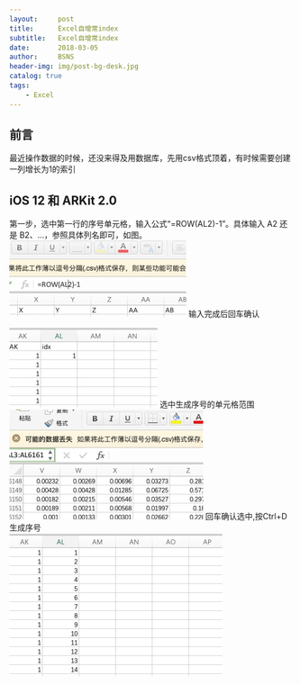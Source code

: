 ```yaml
---
layout:     post
title:      Excel自增常index
subtitle:   Excel自增常index
date:       2018-03-05
author:     BSNS
header-img: img/post-bg-desk.jpg
catalog: true
tags:
    - Excel
---
```


## 前言

最近操作数据的时候，还没来得及用数据库，先用csv格式顶着，有时候需要创建一列增长为1的索引


## iOS 12 和 ARKit 2.0

第一步，选中第一行的序号单元格，输入公式“=ROW(AL2)-1”。具体输入 A2 还是 B2、…，参照具体列名即可，如图。  
![](img/2018/20181127-091057.jpg)
输入完成后回车确认  
![](img/2018/20181127-091338.jpg)
选中生成序号的单元格范围  
![](img/2018/20181127-091535.jpg)
回车确认选中,按Ctrl+D生成序号  
![](img/2018/20181127-091759.jpg)
